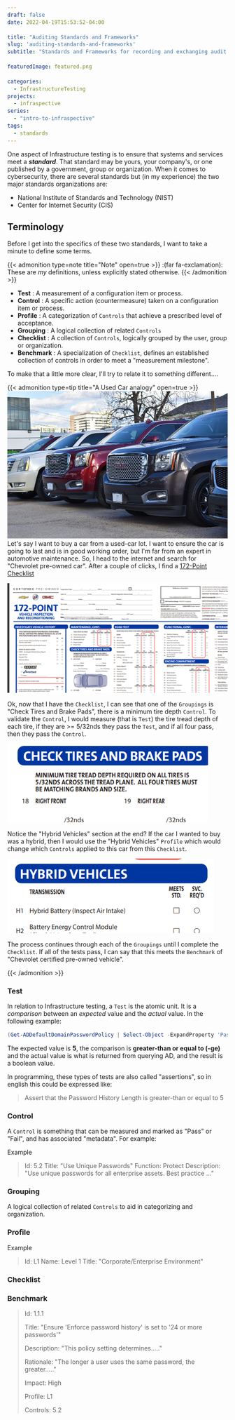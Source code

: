```yaml
---
draft: false
date: 2022-04-19T15:53:52-04:00

title: "Auditing Standards and Frameworks"
slug: 'auditing-standards-and-frameworks'
subtitle: "Standards and Frameworks for recording and exchanging audit data"

featuredImage: featured.png

categories:
  - InfrastructureTesting
projects:
  - infraspective
series:
  - "intro-to-infraspective"
tags:
  - standards
---
```


One aspect of Infrastructure testing is to ensure that systems and services meet a ***standard***.  That standard
may be yours, your company's, or one published by a government, group or organization.  When it comes to
cybersecurity, there are several standards but (in my experience) the two major standards organizations are:

- National Institute of Standards and Technology (NIST)
- Center for Internet Security (CIS)

## Terminology

Before I get into the specifics of these two standards, I want to take a minute to define some terms.

{{< admonition type=note title="Note" open=true >}}
:(far fa-exclamation): These are *my* definitions, unless explicitly stated otherwise.
{{< /admonition >}}

- **Test** : A measurement of a configuration item or process.
- **Control** : A specific action (countermeasure) taken on a configuration item or process.
- **Profile** : A categorization of `Controls` that achieve a prescribed level of acceptance.
- **Grouping** : A logical collection of related `Controls`
- **Checklist** : A collection of `Controls`, logically grouped by the user, group or organization.
- **Benchmark** : A specialization of `Checklist`, defines an established collection of controls in order to meet a "measurement milestone".

To make that a little more clear, I'll try to relate it to something different....

{{< admonition type=tip title="A Used Car analogy" open=true >}}
![Car lot](pre-owned-vehicles.jpg)
Let's say I want to buy a car from a used-car lot.  I want to ensure the car is going to last and is in good
working order, but I'm far from an expert in automotive maintenance.  So, I head to the internet and search for
"Chevrolet pre-owned car".  After a couple of clicks, I find a [172-Point Checklist](https://www.chevrolet.com/content/dam/chevrolet/na/us/english/index/shopping-tools/certified-pre-owned/02-pdf/gmc1-12-02414checklist-fixed-v2-10-28-16.pdf)

![checklist](checklist.png)

Ok, now that I have the `Checklist`, I can see that one of the `Groupings` is "Check Tires and Brake Pads", there
is a minimum tire depth `Control`.  To validate the `Control`, I would measure (that is `Test`) the tire tread depth
of each tire, if they are >= 5/32nds they pass the `Test`, and if all four pass, then they pass the `Control`.

![Tires and brakes group](chevy-cpo-cl-1.png)

Notice the "Hybrid Vehicles" section at the end?  If the car I wanted to buy was a hybrid, then I would use
the "Hybrid Vehicles" `Profile` which would change which `Controls` applied to this car from this `Checklist`.

![Hybrid vehicles group](chevy-cpo-cl-2.png)

The process continues through each of the `Groupings` until I complete the `Checklist`.  If all of the tests pass, I
can say that this meets the `Benchmark` of "Chevrolet certified pre-owned vehicle".

{{< /admonition >}}

### Test

In relation to Infrastructure testing, a `Test` is the atomic unit.  It is a *comparison* between an *expected* value
and the *actual* value.  In the following example:

```powershell
(Get-ADDefaultDomainPasswordPolicy | Select-Object -ExpandProperty 'PasswordHistoryLength') -ge 5
```

The expected value is **5**, the comparison is **greater-than or equal to (-ge)** and the actual value is what is
returned from querying AD, and the result is a boolean value.

In programming, these types of tests are also called "assertions", so in english this could be expressed like:

> Assert that the Password History Length is greater-than or equal to 5

### Control

A `Control` is something that can be measured and marked as "Pass" or "Fail", and has associated "metadata".  For
example:

Example
> Id: 5.2
> Title: "Use Unique Passwords"
> Function: Protect
> Description: "Use unique passwords for all enterprise assets. Best practice ..."

### Grouping

A logical collection of related `Controls` to aid in categorizing and organization.

### Profile

Example
> Id: L1
> Name: Level 1
> Title: "Corporate/Enterprise Environment"

### Checklist

### Benchmark

> Id: 1.1.1
>
> Title: "Ensure 'Enforce password history' is set to '24 or more passwords'"
>
> Description: "This policy setting determines....."
>
> Rationale: "The longer a user uses the same password, the greater....."
>
> Impact: High
>
> Profile: L1
>
> Controls: 5.2
